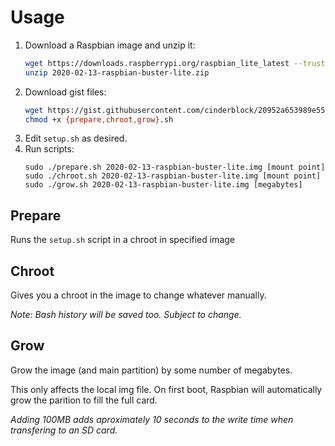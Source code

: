 # Usage

1. Download a Raspbian image and unzip it: 
   ```bash
   wget https://downloads.raspberrypi.org/raspbian_lite_latest --trust-server-names --continue --quiet
   unzip 2020-02-13-raspbian-buster-lite.zip
   ```
2. Download gist files:
   ```bash
   wget https://gist.githubusercontent.com/cinderblock/20952a653989e55f8a7770a0ca2348a8/raw/{prepare,chroot,grow,setup}.sh
   chmod +x {prepare,chroot,grow}.sh
   ```
3. Edit `setup.sh` as desired.
4. Run scripts:
   ```
   sudo ./prepare.sh 2020-02-13-raspbian-buster-lite.img [mount point]
   sudo ./chroot.sh 2020-02-13-raspbian-buster-lite.img [mount point]
   sudo ./grow.sh 2020-02-13-raspbian-buster-lite.img [megabytes]
   ```
   
## Prepare

Runs the `setup.sh` script in a chroot in specified image

## Chroot

Gives you a chroot in the image to change whatever manually.

*Note: Bash history will be saved too. Subject to change.*

## Grow

Grow the image (and main partition) by some number of megabytes.

This only affects the local img file. On first boot, Raspbian will automatically grow the parition to fill the full card.

*Adding 100MB adds aproximately 10 seconds to the write time when transfering to an SD card.*
